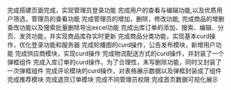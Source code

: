 完成搭建页面完成，实现管理员登录功能
完成用户的查看与编辑功能,以及优质用户筛选，管理员的查看功能
完成管理员的增加，删除，修改功能,
完成商品的增删查改功能以及搜索批量删除导出excel功能
完成出库订单的添加、搜索、编辑、分页、发货功能，并实现商品库存实时更新
完成商品分类功能，实现基本curd操作，优化登录功能和服务器
完成轮播图的curd操作，公告发布模块，新增用户功能
完成供应商模块，实现curd操作
完成物流配送方式的curd操作，并封装了一个弹框组件
完成入库订单的curd操作，为了合理性，未写删除功能，同时又封装了一次弹框组件
完成评论模块的curd操作，对表格展示数据以及弹框封装成了组件
完成推荐模块
完成退货订单模块
完成不同管理员权限
完成首页数据可视化展示